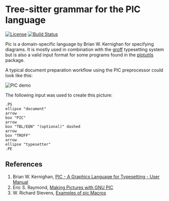 # Tree-sitter grammar for the PIC language

[![License](https://img.shields.io/github/license/smoeding/tree-sitter-pic.svg)](https://raw.githubusercontent.com/smoeding/tree-sitter-pic/master/LICENSE)
[![Build Status](https://github.com/smoeding/tree-sitter-pic/actions/workflows/ci.yaml/badge.svg)](https://github.com/smoeding/tree-sitter-pic/actions/workflows/ci.yaml)

Pic is a domain-specific language by Brian W. Kernighan for specifying diagrams. It is mostly used in combination with the [groff](https://www.gnu.org/software/groff/) typesetting system but is also a valid input format for some programs found in the [plotutils](https://www.gnu.org/software/plotutils/) package.

A typical document preparation workflow using the PIC preprocessor could look like this:

![PIC demo](https://github.com/smoeding/tree-sitter-pic/blob/main/doc/demo.png?raw=true)

The following input was used to create this picture:

``` pic
.PS
ellipse "document"
arrow
box "PIC"
arrow
box "TBL/EQN" "(optional)" dashed
arrow
box "TROFF"
arrow
ellipse "typesetter"
.PE
```

## References

1. Brian W. Kernighan, [PIC - A Graphics Language for Typesetting - User Manual](https://raw.githubusercontent.com/smoeding/tree-sitter-pic/main/doc/PIC_-_A_Graphics_Language_for_Typesetting_-_User_Manual.pdf)
1. Eric S. Raymond, [Making Pictures with GNU PIC](https://raw.githubusercontent.com/smoeding/tree-sitter-pic/main/doc/Making_Pictures_with_GNU_PIC.pdf)
1. W. Richard Stevens, [Examples of pic Macros](https://raw.githubusercontent.com/smoeding/tree-sitter-pic/main/doc/Examples_of_pic_Macros.pdf)
